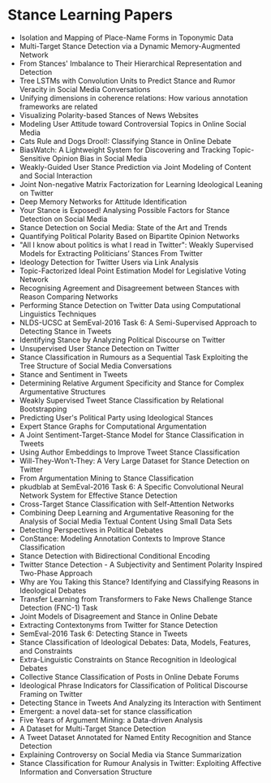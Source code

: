 # Stance Learning Papers
<ul>

                             

 <li><a target="_blank" href="https://github.com/manjunath5496/Stance-Learning-Papers/blob/master/s(1).pdf" style="text-decoration:none;">Isolation and Mapping of Place-Name
Forms in Toponymic Data</a></li>

 <li><a target="_blank" href="https://github.com/manjunath5496/Stance-Learning-Papers/blob/master/s(2).pdf" style="text-decoration:none;">Multi-Target Stance Detection via a Dynamic Memory-Augmented Network</a></li>

<li><a target="_blank" href="https://github.com/manjunath5496/Stance-Learning-Papers/blob/master/s(3).pdf" style="text-decoration:none;">From Stances' Imbalance to Their Hierarchical Representation and Detection</a></li>
 <li><a target="_blank" href="https://github.com/manjunath5496/Stance-Learning-Papers/blob/master/s(4).pdf" style="text-decoration:none;">Tree LSTMs with Convolution Units to Predict Stance and Rumor Veracity in Social Media Conversations</a></li>                              
<li><a target="_blank" href="https://github.com/manjunath5496/Stance-Learning-Papers/blob/master/s(5).pdf" style="text-decoration:none;">Unifying dimensions in coherence relations: How various annotation frameworks are related</a></li>
<li><a target="_blank" href="https://github.com/manjunath5496/Stance-Learning-Papers/blob/master/s(6).pdf" style="text-decoration:none;">Visualizing Polarity-based Stances of News Websites</a></li>
 <li><a target="_blank" href="https://github.com/manjunath5496/Stance-Learning-Papers/blob/master/s(7).pdf" style="text-decoration:none;">Modeling User Attitude toward Controversial Topics in Online Social Media</a></li>

 <li><a target="_blank" href="https://github.com/manjunath5496/Stance-Learning-Papers/blob/master/s(8).pdf" style="text-decoration:none;"> Cats Rule and Dogs Drool!: Classifying Stance in Online Debate </a></li>
   <li><a target="_blank" href="https://github.com/manjunath5496/Stance-Learning-Papers/blob/master/s(9).pdf" style="text-decoration:none;">BiasWatch: A Lightweight System for Discovering and Tracking Topic-Sensitive Opinion Bias in Social Media</a></li>
  
   
 <li><a target="_blank" href="https://github.com/manjunath5496/Stance-Learning-Papers/blob/master/s(10).pdf" style="text-decoration:none;">Weakly-Guided User Stance Prediction
via Joint Modeling of Content and Social Interaction </a></li>                              
<li><a target="_blank" href="https://github.com/manjunath5496/Stance-Learning-Papers/blob/master/s(11).pdf" style="text-decoration:none;">Joint Non-negative Matrix Factorization for Learning Ideological Leaning on Twitter</a></li>
<li><a target="_blank" href="https://github.com/manjunath5496/Stance-Learning-Papers/blob/master/s(12).pdf" style="text-decoration:none;">Deep Memory Networks for Attitude Identification</a></li>
<li><a target="_blank" href="https://github.com/manjunath5496/Stance-Learning-Papers/blob/master/s(13).pdf" style="text-decoration:none;">Your Stance is Exposed! Analysing Possible Factors for Stance Detection on Social Media</a></li>

<li><a target="_blank" href="https://github.com/manjunath5496/Stance-Learning-Papers/blob/master/s(14).pdf" style="text-decoration:none;">Stance Detection on Social Media: State of the Art and Trends</a></li>
                              
<li><a target="_blank" href="https://github.com/manjunath5496/Stance-Learning-Papers/blob/master/s(15).pdf" style="text-decoration:none;">Quantifying Political Polarity Based on Bipartite Opinion Networks</a></li>

<li><a target="_blank" href="https://github.com/manjunath5496/Stance-Learning-Papers/blob/master/s(16).pdf" style="text-decoration:none;">"All I know about politics is what I read in Twitter": Weakly Supervised Models for Extracting Politicians’ Stances From Twitter</a></li>

  <li><a target="_blank" href="https://github.com/manjunath5496/Stance-Learning-Papers/blob/master/s(17).pdf" style="text-decoration:none;">Ideology Detection for Twitter Users via Link Analysis</a></li>   
  
<li><a target="_blank" href="https://github.com/manjunath5496/Stance-Learning-Papers/blob/master/s(18).pdf" style="text-decoration:none;">Topic-Factorized Ideal Point Estimation Model for Legislative Voting Network</a></li> 

  
<li><a target="_blank" href="https://github.com/manjunath5496/Stance-Learning-Papers/blob/master/s(19).pdf" style="text-decoration:none;">Recognising Agreement and Disagreement between Stances with Reason Comparing Networks</a></li> 

<li><a target="_blank" href="https://github.com/manjunath5496/Stance-Learning-Papers/blob/master/s(20).pdf" style="text-decoration:none;">Performing Stance Detection on Twitter Data using Computational Linguistics Techniques</a></li>

<li><a target="_blank" href="https://github.com/manjunath5496/Stance-Learning-Papers/blob/master/s(21).pdf" style="text-decoration:none;">NLDS-UCSC at SemEval-2016 Task 6: A Semi-Supervised Approach to Detecting Stance in Tweets</a></li>
<li><a target="_blank" href="https://github.com/manjunath5496/Stance-Learning-Papers/blob/master/s(22).pdf" style="text-decoration:none;">Identifying Stance by Analyzing Political Discourse on Twitter</a></li> 
 <li><a target="_blank" href="https://github.com/manjunath5496/Stance-Learning-Papers/blob/master/s(23).pdf" style="text-decoration:none;">Unsupervised User Stance Detection on Twitter</a></li> 
 

   <li><a target="_blank" href="https://github.com/manjunath5496/Stance-Learning-Papers/blob/master/s(24).pdf" style="text-decoration:none;">Stance Classification in Rumours as a Sequential Task Exploiting the Tree Structure of Social Media Conversations</a></li>
 
   <li><a target="_blank" href="https://github.com/manjunath5496/Stance-Learning-Papers/blob/master/s(25).pdf" style="text-decoration:none;">Stance and Sentiment in Tweets</a></li>                              
 <li><a target="_blank" href="https://github.com/manjunath5496/Stance-Learning-Papers/blob/master/s(26).pdf" style="text-decoration:none;">Determining Relative Argument Specificity and Stance for Complex Argumentative Structures</a></li>
 <li><a target="_blank" href="https://github.com/manjunath5496/Stance-Learning-Papers/blob/master/s(27).pdf" style="text-decoration:none;">Weakly Supervised Tweet Stance Classification by Relational Bootstrapping</a></li>
   
 
   <li><a target="_blank" href="https://github.com/manjunath5496/Stance-Learning-Papers/blob/master/s(28).pdf" style="text-decoration:none;">Predicting User's Political Party using Ideological Stances</a></li>
 
   <li><a target="_blank" href="https://github.com/manjunath5496/Stance-Learning-Papers/blob/master/s(29).pdf" style="text-decoration:none;">Expert Stance Graphs for Computational Argumentation </a></li>                              

  <li><a target="_blank" href="https://github.com/manjunath5496/Stance-Learning-Papers/blob/master/s(30).pdf" style="text-decoration:none;">A Joint Sentiment-Target-Stance Model for Stance Classification in Tweets</a></li>
 
   <li><a target="_blank" href="https://github.com/manjunath5496/Stance-Learning-Papers/blob/master/s(31).pdf" style="text-decoration:none;">Using Author Embeddings to Improve Tweet Stance Classification</a></li> 
    <li><a target="_blank" href="https://github.com/manjunath5496/Stance-Learning-Papers/blob/master/s(32).pdf" style="text-decoration:none;">Will-They-Won't-They:
A Very Large Dataset for Stance Detection on Twitter</a></li> 

   <li><a target="_blank" href="https://github.com/manjunath5496/Stance-Learning-Papers/blob/master/s(33).pdf" style="text-decoration:none;">From Argumentation Mining to Stance Classification</a></li>                              

  <li><a target="_blank" href="https://github.com/manjunath5496/Stance-Learning-Papers/blob/master/s(34).pdf" style="text-decoration:none;">pkudblab at SemEval-2016 Task 6: A Specific Convolutional Neural Network System for Effective Stance Detection</a></li> 
 
  <li><a target="_blank" href="https://github.com/manjunath5496/Stance-Learning-Papers/blob/master/s(35).pdf" style="text-decoration:none;">Cross-Target Stance Classification with Self-Attention Networks</a></li> 

  <li><a target="_blank" href="https://github.com/manjunath5496/Stance-Learning-Papers/blob/master/s(36).pdf" style="text-decoration:none;">Combining Deep Learning and Argumentative Reasoning for the Analysis of Social Media Textual Content Using Small Data Sets</a></li> 
 
<li><a target="_blank" href="https://github.com/manjunath5496/Stance-Learning-Papers/blob/master/s(37).pdf" style="text-decoration:none;">Detecting Perspectives in Political Debates</a></li>
 <li><a target="_blank" href="https://github.com/manjunath5496/Stance-Learning-Papers/blob/master/s(38).pdf" style="text-decoration:none;">ConStance: Modeling Annotation Contexts to Improve Stance Classification</a></li>
<li><a target="_blank" href="https://github.com/manjunath5496/Stance-Learning-Papers/blob/master/s(39).pdf" style="text-decoration:none;">Stance Detection with Bidirectional Conditional Encoding</a></li>
 <li><a target="_blank" href="https://github.com/manjunath5496/Stance-Learning-Papers/blob/master/s(40).pdf" style="text-decoration:none;">Twitter Stance Detection - A Subjectivity and Sentiment Polarity Inspired Two-Phase Approach</a></li>                              
<li><a target="_blank" href="https://github.com/manjunath5496/Stance-Learning-Papers/blob/master/s(41).pdf" style="text-decoration:none;">Why are You Taking this Stance?
Identifying and Classifying Reasons in Ideological Debates</a></li>
<li><a target="_blank" href="https://github.com/manjunath5496/Stance-Learning-Papers/blob/master/s(42).pdf" style="text-decoration:none;">Transfer Learning from Transformers to Fake News Challenge Stance Detection (FNC-1) Task</a></li>
 
  <li><a target="_blank" href="https://github.com/manjunath5496/Stance-Learning-Papers/blob/master/s(43).pdf" style="text-decoration:none;">Joint Models of Disagreement and Stance in Online Debate</a></li>
 <li><a target="_blank" href="https://github.com/manjunath5496/Stance-Learning-Papers/blob/master/s(44).pdf" style="text-decoration:none;">Extracting Contextonyms from Twitter for Stance Detection</a></li>
   <li><a target="_blank" href="https://github.com/manjunath5496/Stance-Learning-Papers/blob/master/s(45).pdf" style="text-decoration:none;">SemEval-2016 Task 6: Detecting Stance in Tweets</a></li>  
   
<li><a target="_blank" href="https://github.com/manjunath5496/Stance-Learning-Papers/blob/master/s(46).pdf" style="text-decoration:none;">Stance Classification of Ideological Debates: Data, Models, Features, and Constraints</a></li> 
                             
<li><a target="_blank" href="https://github.com/manjunath5496/Stance-Learning-Papers/blob/master/s(47).pdf" style="text-decoration:none;">Extra-Linguistic Constraints on Stance Recognition in Ideological Debates</a></li>
<li><a target="_blank" href="https://github.com/manjunath5496/Stance-Learning-Papers/blob/master/s(48).pdf" style="text-decoration:none;">Collective Stance Classification of Posts in Online Debate Forums</a></li>

<li><a target="_blank" href="https://github.com/manjunath5496/Stance-Learning-Papers/blob/master/s(49).pdf" style="text-decoration:none;">Ideological Phrase Indicators for Classification of Political Discourse Framing on Twitter</a></li>
                              
<li><a target="_blank" href="https://github.com/manjunath5496/Stance-Learning-Papers/blob/master/s(50).pdf" style="text-decoration:none;">Detecting Stance in Tweets
And Analyzing its Interaction with Sentiment</a></li>
<li><a target="_blank" href="https://github.com/manjunath5496/Stance-Learning-Papers/blob/master/s(51).pdf" style="text-decoration:none;">Emergent: a novel data-set for stance classification</a></li>
<li><a target="_blank" href="https://github.com/manjunath5496/Stance-Learning-Papers/blob/master/s(52).pdf" style="text-decoration:none;">Five Years of Argument Mining: a Data-driven Analysis</a></li>

<li><a target="_blank" href="https://github.com/manjunath5496/Stance-Learning-Papers/blob/master/s(53).pdf" style="text-decoration:none;">A Dataset for Multi-Target Stance Detection</a></li>
 
<li><a target="_blank" href="https://github.com/manjunath5496/Stance-Learning-Papers/blob/master/s(54).pdf" style="text-decoration:none;">A Tweet Dataset Annotated for Named Entity Recognition and Stance Detection </a></li>

<li><a target="_blank" href="https://github.com/manjunath5496/Stance-Learning-Papers/blob/master/s(55).pdf" style="text-decoration:none;">Explaining Controversy on Social Media via Stance Summarization</a></li>
 
  <li><a target="_blank" href="https://github.com/manjunath5496/Stance-Learning-Papers/blob/master/s(56).pdf" style="text-decoration:none;">Stance Classification for Rumour Analysis in Twitter: Exploiting Affective Information and Conversation Structure </a></li>                              

  </ul>
